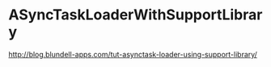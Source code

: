 ASyncTaskLoaderWithSupportLibrary
=================================

http://blog.blundell-apps.com/tut-asynctask-loader-using-support-library/